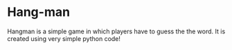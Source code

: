 # Hang-man
<p>Hangman is a simple game in which players have to guess the the word. It is created using very simple python code!</p>
